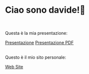 <h1>Ciao sono davide!👋</h1> <br>
<p>Questa è la mia presentazione:</p>
<a href="https://www.canva.com/design/DAF5Cm675vE/SUN4u083BqkSNaCebN9-WA/view?utm_content=DAF5Cm675vE&utm_campaign=share_your_design&utm_medium=link&utm_source=shareyourdesignpanel">Presentazione</a> <a href="https://drive.google.com/file/d/13UAKcX2hM5H9DdGfwlEgYZ5IV6qLTe1b/view?usp=drive_link">Presentazione PDF</a>
<br><br>
<p>Questo è il mio sito personale:</p>
<a href="https://davidepoletto.github.io/Sito-personale/">Web Site</a>




